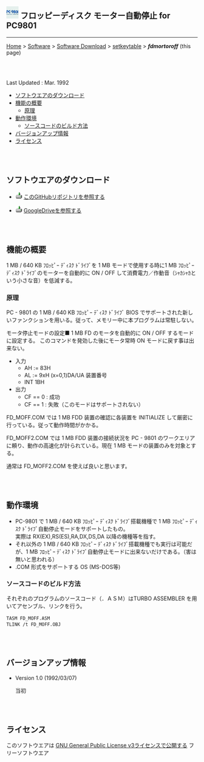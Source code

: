 ## ![icon](../readme_pics/softdown-ico-pc9801-small.png) フロッピーディスク モーター自動停止 for PC9801<!-- omit in toc -->

---
[Home](https://oasis3855.github.io/webpage/) > [Software](https://oasis3855.github.io/webpage/software/index.html) > [Software Download](https://oasis3855.github.io/webpage/software/software-download.html) > [setkeytable](../fdmortoroff/README.md) > ***fdmortoroff*** (this page)

<br />
<br />

Last Updated : Mar. 1992


- [ソフトウエアのダウンロード](#ソフトウエアのダウンロード)
- [機能の概要](#機能の概要)
  - [原理](#原理)
- [動作環境](#動作環境)
  - [ソースコードのビルド方法](#ソースコードのビルド方法)
- [バージョンアップ情報](#バージョンアップ情報)
- [ライセンス](#ライセンス)

<br />
<br />

## ソフトウエアのダウンロード

- ![download icon](../readme_pics/soft-ico-download-darkmode.gif)   [このGitHubリポジトリを参照する](../fdmortoroff/download) 

- ![download icon](../readme_pics/soft-ico-download-darkmode.gif)   [GoogleDriveを参照する](https://drive.google.com/drive/folders/0B7BSijZJ2TAHY2UzMWI5NDQtZWRjYi00MTdlLThlMGUtYmUwMDg2NGJkYmIy?resourcekey=0-0g55CdK32ZnItl6j99GNZA) 

<br />
<br />

## 機能の概要

1 MB / 640 KB ﾌﾛｯﾋﾟｰ ﾃﾞｨｽｸ ﾄﾞﾗｲﾌﾞを 1 MB モードで使用する時に1 MB ﾌﾛｯﾋﾟｰ ﾃﾞｨｽｸ ﾄﾞﾗｲﾌﾞのモーターを自動的に ON / OFF して消費電力／作動音（ｼｬｶｼｬｶという小さな音）を低減する。

### 原理

PC - 9801 の 1 MB / 640 KB ﾌﾛｯﾋﾟｰ ﾃﾞｨｽｸ ﾄﾞﾗｲﾌﾞ BIOS でサポートされた新しいファンクションを用いる。従って、メモリー中に本プログラムは常駐しない。

モータ停止モードの設定■
1 MB FD のモータを自動的に ON / OFF するモードに設定する。
このコマンドを発効した後にモータ常時 ON モードに戻す事は出来ない。

- 入力
  - AH := 83H
  - AL := 9xH (x=0,1)DA/UA 装置番号
  - INT 1BH
- 出力
  - CF == 0 : 成功
  - CF == 1 : 失敗（このモードはサポートされない）

FD_MOFF.COM では 1 MB FDD 装置の確認に各装置を INITIALIZE して厳密に行っている。従って動作時間がかかる。

FD_MOFF2.COM では 1 MB FDD 装置の接続状況を PC - 9801 のワークエリアに頼り、動作の高速化が計られている。現在 1 MB モードの装置のみを対象とする。

通常は FD_MOFF2.COM を使えば良いと思います。


<br />
<br />

## 動作環境

- PC-9801 で 1 MB / 640 KB ﾌﾛｯﾋﾟｰ ﾃﾞｨｽｸ ﾄﾞﾗｲﾌﾞ搭載機種で 1 MB ﾌﾛｯﾋﾟｰ ﾃﾞｨｽｸ ﾄﾞﾗｲﾌﾞ自動停止モードをサポートしたもの。<br/>
実際は RX(EX),RS(ES),RA,DX,DS,DA 以降の機種等を指す。
- それ以外の 1 MB / 640 KB ﾌﾛｯﾋﾟｰ ﾃﾞｨｽｸ ﾄﾞﾗｲﾌﾞ搭載機種でも実行は可能だが、1 MB ﾌﾛｯﾋﾟｰ ﾃﾞｨｽｸ ﾄﾞﾗｲﾌﾞ自動停止モードに出来ないだけである。（害は無いと思われる）
- .COM 形式をサポートする OS (MS-DOS等)

### ソースコードのビルド方法

それぞれのプログラムのソースコード（．ＡＳＭ）はTURBO ASSEMBLER を用いてアセンブル、リンクを行う。

```
TASM FD_MOFF.ASM
TLINK /t FD_MOFF.OBJ
```

<br />
<br />

## バージョンアップ情報

-  Version 1.0 (1992/03/07) 

    当初

<br />
<br />

## ライセンス

このソフトウエアは [GNU General Public License v3ライセンスで公開する](https://gpl.mhatta.org/gpl.ja.html) フリーソフトウエア
